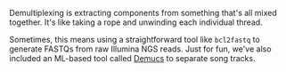 Demultiplexing is extracting components from something that's all mixed together. It's like taking a rope and unwinding
each individual thread.

Sometimes, this means using a straightforward tool like `bcl2fastq` to generate FASTQs from raw Illumina NGS reads. 
Just for fun, we've also included an ML-based tool called [Demucs](demultiplexers/demucs.md) to separate song tracks.